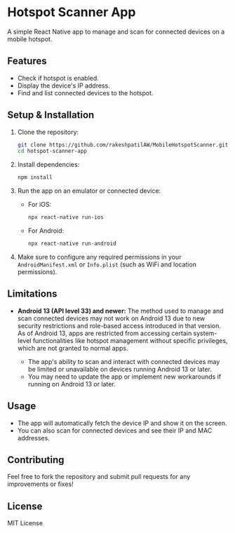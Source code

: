 # Hotspot Scanner App

A simple React Native app to manage and scan for connected devices on a mobile hotspot.

## Features

- Check if hotspot is enabled.
- Display the device's IP address.
- Find and list connected devices to the hotspot.

## Setup & Installation

1. Clone the repository:

    ```bash
    git clone https://github.com/rakeshpatilAW/MobileHotspotScanner.git
    cd hotspot-scanner-app
    ```

2. Install dependencies:

    ```bash
    npm install
    ```

3. Run the app on an emulator or connected device:

    - For iOS:

      ```bash
      npx react-native run-ios
      ```

    - For Android:

      ```bash
      npx react-native run-android
      ```

4. Make sure to configure any required permissions in your `AndroidManifest.xml` or `Info.plist` (such as WiFi and location permissions).

## Limitations

- **Android 13 (API level 33) and newer:**
  The method used to manage and scan connected devices may not work on Android 13 due to new security restrictions and role-based access introduced in that version. As of Android 13, apps are restricted from accessing certain system-level functionalities like hotspot management without specific privileges, which are not granted to normal apps.

  - The app's ability to scan and interact with connected devices may be limited or unavailable on devices running Android 13 or later.
  - You may need to update the app or implement new workarounds if running on Android 13 or later.

## Usage

- The app will automatically fetch the device IP and show it on the screen.
- You can also scan for connected devices and see their IP and MAC addresses.

## Contributing

Feel free to fork the repository and submit pull requests for any improvements or fixes!

## License

MIT License
